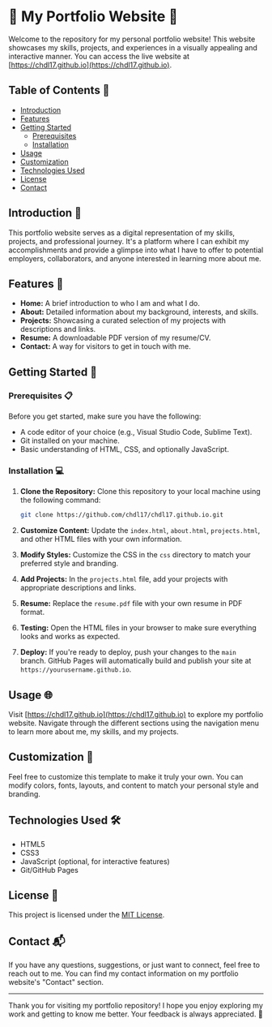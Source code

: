 # 🌟 My Portfolio Website 🚀

Welcome to the repository for my personal portfolio website! This website showcases my skills, projects, and experiences in a visually appealing and interactive manner. You can access the live website at [https://chdl17.github.io](https://chdl17.github.io).

## Table of Contents 📜

- [Introduction](#introduction)
- [Features](#features)
- [Getting Started](#getting-started)
  - [Prerequisites](#prerequisites)
  - [Installation](#installation)
- [Usage](#usage)
- [Customization](#customization)
- [Technologies Used](#technologies-used)
- [License](#license)
- [Contact](#contact)

## Introduction 🌈

This portfolio website serves as a digital representation of my skills, projects, and professional journey. It's a platform where I can exhibit my accomplishments and provide a glimpse into what I have to offer to potential employers, collaborators, and anyone interested in learning more about me.

## Features 🎉

- **Home:** A brief introduction to who I am and what I do.
- **About:** Detailed information about my background, interests, and skills.
- **Projects:** Showcasing a curated selection of my projects with descriptions and links.
- **Resume:** A downloadable PDF version of my resume/CV.
- **Contact:** A way for visitors to get in touch with me.

## Getting Started 🚀

### Prerequisites 📋

Before you get started, make sure you have the following:

- A code editor of your choice (e.g., Visual Studio Code, Sublime Text).
- Git installed on your machine.
- Basic understanding of HTML, CSS, and optionally JavaScript.

### Installation 💻

1. **Clone the Repository:** Clone this repository to your local machine using the following command:

   ```bash
   git clone https://github.com/chdl17/chdl17.github.io.git
   ```

2. **Customize Content:** Update the `index.html`, `about.html`, `projects.html`, and other HTML files with your own information.

3. **Modify Styles:** Customize the CSS in the `css` directory to match your preferred style and branding.

4. **Add Projects:** In the `projects.html` file, add your projects with appropriate descriptions and links.

5. **Resume:** Replace the `resume.pdf` file with your own resume in PDF format.

6. **Testing:** Open the HTML files in your browser to make sure everything looks and works as expected.

7. **Deploy:** If you're ready to deploy, push your changes to the `main` branch. GitHub Pages will automatically build and publish your site at `https://yourusername.github.io`.

## Usage 🌐

Visit [https://chdl17.github.io](https://chdl17.github.io) to explore my portfolio website. Navigate through the different sections using the navigation menu to learn more about me, my skills, and my projects.

## Customization 🎨

Feel free to customize this template to make it truly your own. You can modify colors, fonts, layouts, and content to match your personal style and branding.

## Technologies Used 🛠️

- HTML5
- CSS3
- JavaScript (optional, for interactive features)
- Git/GitHub Pages

## License 📄

This project is licensed under the [MIT License](LICENSE).

## Contact 📬

If you have any questions, suggestions, or just want to connect, feel free to reach out to me. You can find my contact information on my portfolio website's "Contact" section.

---

Thank you for visiting my portfolio repository! I hope you enjoy exploring my work and getting to know me better. Your feedback is always appreciated. 🙌
